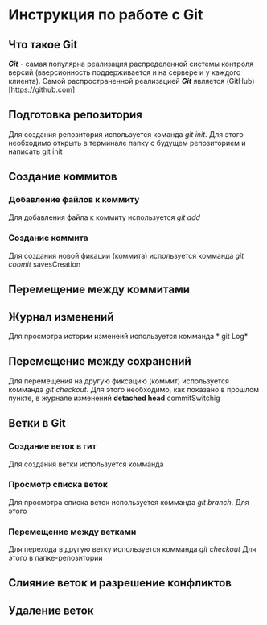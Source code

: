 # Инструкция по работе с Git

## Что такое Git

***Git*** - самая популярна реализация распределенной системы контроля версий (вверсионность поддерживается и на сервере и у каждого клиента). Самой распространенной реализацией ***Git*** является (GitHub)[https://github.com]

## Подготовка репозитория

Для создания репозитория используется команда *git init*. Для этого необходимо открыть в терминале папку с будущем репозиторием и написать git init


## Создание коммитов

### Добавление файлов к коммиту
Для добавления файла к коммиту используется *git add*

### Создание коммита
Для создания новой фикации (коммита) используется комманда *git coomit*
savesCreation


## Перемещение между коммитами

## Журнал изменений
Для просмотра истории изменеий используется комманда * git Log*

## Перемещение между сохранений


Для перемещения на другую фиксацию (коммит) используется комманда *git checkout*. Для  этого необходимо, как показано в прошлом пункте, в журнале изменений
**detached head**
 commitSwitchig


## Ветки в Git

### Создание веток в гит
Для создания ветки используется комманда


### Просмотр списка веток
Для просмотра списка веток используется комманда *git branch*. Для этого

### Перемещение между ветками
Для перехода в другую ветку используется комманда *git checkout* Для этого в папке-репозитории


## Слияние веток и разрешение конфликтов

## Удаление веток
